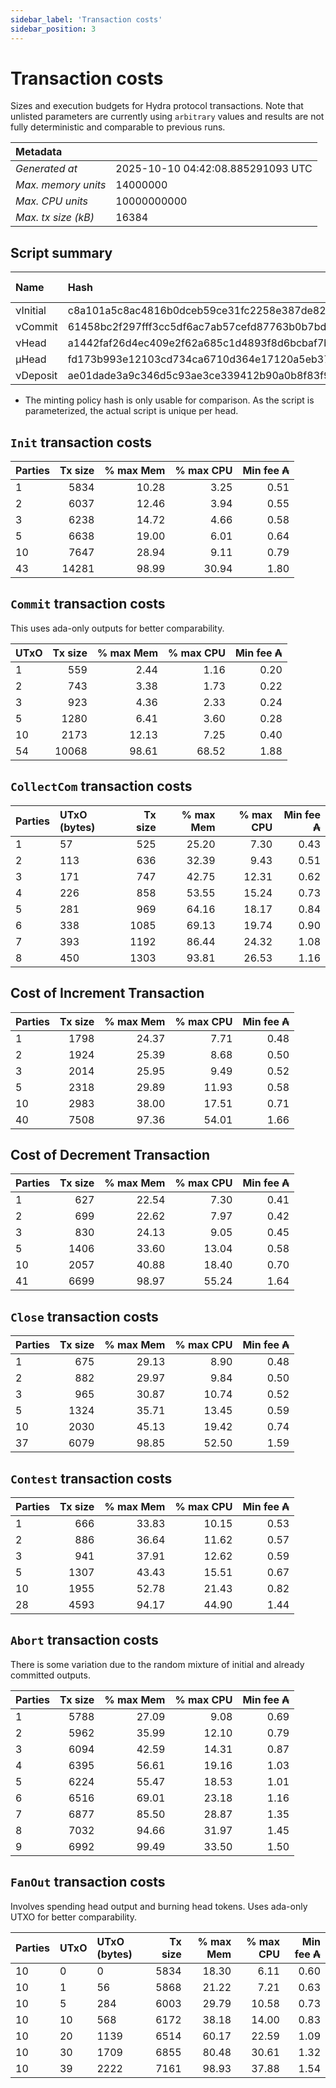```yaml
--- 
sidebar_label: 'Transaction costs' 
sidebar_position: 3 
--- 
```


# Transaction costs 

Sizes and execution budgets for Hydra protocol transactions. Note that unlisted parameters are currently using `arbitrary` values and results are not fully deterministic and comparable to previous runs.

| Metadata | |
| :--- | :--- |
| _Generated at_ | 2025-10-10 04:42:08.885291093 UTC |
| _Max. memory units_ | 14000000 |
| _Max. CPU units_ | 10000000000 |
| _Max. tx size (kB)_ | 16384 |

## Script summary

| Name   | Hash | Size (Bytes) 
| :----- | :--- | -----------: 
| νInitial | c8a101a5c8ac4816b0dceb59ce31fc2258e387de828f02961d2f2045 | 2652 | 
| νCommit | 61458bc2f297fff3cc5df6ac7ab57cefd87763b0b7bd722146a1035c | 685 | 
| νHead | a1442faf26d4ec409e2f62a685c1d4893f8d6bcbaf7bcb59d6fa1340 | 14599 | 
| μHead | fd173b993e12103cd734ca6710d364e17120a5eb37a224c64ab2b188* | 5284 | 
| νDeposit | ae01dade3a9c346d5c93ae3ce339412b90a0b8f83f94ec6baa24e30c | 1102 | 

* The minting policy hash is only usable for comparison. As the script is parameterized, the actual script is unique per head.

## `Init` transaction costs

| Parties | Tx size | % max Mem | % max CPU | Min fee ₳ |
| :------ | ------: | --------: | --------: | --------: |
| 1| 5834 | 10.28 | 3.25 | 0.51 |
| 2| 6037 | 12.46 | 3.94 | 0.55 |
| 3| 6238 | 14.72 | 4.66 | 0.58 |
| 5| 6638 | 19.00 | 6.01 | 0.64 |
| 10| 7647 | 28.94 | 9.11 | 0.79 |
| 43| 14281 | 98.99 | 30.94 | 1.80 |


## `Commit` transaction costs
 This uses ada-only outputs for better comparability.

| UTxO | Tx size | % max Mem | % max CPU | Min fee ₳ |
| :--- | ------: | --------: | --------: | --------: |
| 1| 559 | 2.44 | 1.16 | 0.20 |
| 2| 743 | 3.38 | 1.73 | 0.22 |
| 3| 923 | 4.36 | 2.33 | 0.24 |
| 5| 1280 | 6.41 | 3.60 | 0.28 |
| 10| 2173 | 12.13 | 7.25 | 0.40 |
| 54| 10068 | 98.61 | 68.52 | 1.88 |


## `CollectCom` transaction costs

| Parties | UTxO (bytes) |Tx size | % max Mem | % max CPU | Min fee ₳ |
| :------ | :----------- |------: | --------: | --------: | --------: |
| 1 | 57 | 525 | 25.20 | 7.30 | 0.43 |
| 2 | 113 | 636 | 32.39 | 9.43 | 0.51 |
| 3 | 171 | 747 | 42.75 | 12.31 | 0.62 |
| 4 | 226 | 858 | 53.55 | 15.24 | 0.73 |
| 5 | 281 | 969 | 64.16 | 18.17 | 0.84 |
| 6 | 338 | 1085 | 69.13 | 19.74 | 0.90 |
| 7 | 393 | 1192 | 86.44 | 24.32 | 1.08 |
| 8 | 450 | 1303 | 93.81 | 26.53 | 1.16 |


## Cost of Increment Transaction

| Parties | Tx size | % max Mem | % max CPU | Min fee ₳ |
| :------ | ------: | --------: | --------: | --------: |
| 1| 1798 | 24.37 | 7.71 | 0.48 |
| 2| 1924 | 25.39 | 8.68 | 0.50 |
| 3| 2014 | 25.95 | 9.49 | 0.52 |
| 5| 2318 | 29.89 | 11.93 | 0.58 |
| 10| 2983 | 38.00 | 17.51 | 0.71 |
| 40| 7508 | 97.36 | 54.01 | 1.66 |


## Cost of Decrement Transaction

| Parties | Tx size | % max Mem | % max CPU | Min fee ₳ |
| :------ | ------: | --------: | --------: | --------: |
| 1| 627 | 22.54 | 7.30 | 0.41 |
| 2| 699 | 22.62 | 7.97 | 0.42 |
| 3| 830 | 24.13 | 9.05 | 0.45 |
| 5| 1406 | 33.60 | 13.04 | 0.58 |
| 10| 2057 | 40.88 | 18.40 | 0.70 |
| 41| 6699 | 98.97 | 55.24 | 1.64 |


## `Close` transaction costs

| Parties | Tx size | % max Mem | % max CPU | Min fee ₳ |
| :------ | ------: | --------: | --------: | --------: |
| 1| 675 | 29.13 | 8.90 | 0.48 |
| 2| 882 | 29.97 | 9.84 | 0.50 |
| 3| 965 | 30.87 | 10.74 | 0.52 |
| 5| 1324 | 35.71 | 13.45 | 0.59 |
| 10| 2030 | 45.13 | 19.42 | 0.74 |
| 37| 6079 | 98.85 | 52.50 | 1.59 |


## `Contest` transaction costs

| Parties | Tx size | % max Mem | % max CPU | Min fee ₳ |
| :------ | ------: | --------: | --------: | --------: |
| 1| 666 | 33.83 | 10.15 | 0.53 |
| 2| 886 | 36.64 | 11.62 | 0.57 |
| 3| 941 | 37.91 | 12.62 | 0.59 |
| 5| 1307 | 43.43 | 15.51 | 0.67 |
| 10| 1955 | 52.78 | 21.43 | 0.82 |
| 28| 4593 | 94.17 | 44.90 | 1.44 |


## `Abort` transaction costs
There is some variation due to the random mixture of initial and already committed outputs.

| Parties | Tx size | % max Mem | % max CPU | Min fee ₳ |
| :------ | ------: | --------: | --------: | --------: |
| 1| 5788 | 27.09 | 9.08 | 0.69 |
| 2| 5962 | 35.99 | 12.10 | 0.79 |
| 3| 6094 | 42.59 | 14.31 | 0.87 |
| 4| 6395 | 56.61 | 19.16 | 1.03 |
| 5| 6224 | 55.47 | 18.53 | 1.01 |
| 6| 6516 | 69.01 | 23.18 | 1.16 |
| 7| 6877 | 85.50 | 28.87 | 1.35 |
| 8| 7032 | 94.66 | 31.97 | 1.45 |
| 9| 6992 | 99.49 | 33.50 | 1.50 |


## `FanOut` transaction costs
Involves spending head output and burning head tokens. Uses ada-only UTXO for better comparability.

| Parties | UTxO  | UTxO (bytes) | Tx size | % max Mem | % max CPU | Min fee ₳ |
| :------ | :---- | :----------- | ------: | --------: | --------: | --------: |
| 10 | 0 | 0 | 5834 | 18.30 | 6.11 | 0.60 |
| 10 | 1 | 56 | 5868 | 21.22 | 7.21 | 0.63 |
| 10 | 5 | 284 | 6003 | 29.79 | 10.58 | 0.73 |
| 10 | 10 | 568 | 6172 | 38.18 | 14.00 | 0.83 |
| 10 | 20 | 1139 | 6514 | 60.17 | 22.59 | 1.09 |
| 10 | 30 | 1709 | 6855 | 80.48 | 30.61 | 1.32 |
| 10 | 39 | 2222 | 7161 | 98.93 | 37.88 | 1.54 |

